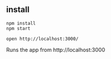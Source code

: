 ## install
    npm install
    npm start

    open http://localhost:3000/

Runs the app from http://localhost:3000
